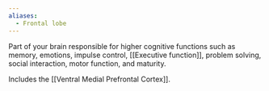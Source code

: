 ```yaml
---
aliases:
  - Frontal lobe
---
```

Part of your brain responsible for higher cognitive functions such as memory, emotions, impulse control, [[Executive function]], problem solving, social interaction, motor function, and maturity.

Includes the [[Ventral Medial Prefrontal Cortex]].